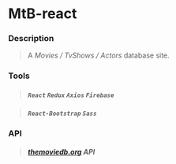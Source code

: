 # MtB-react
### Description
>A *Movies / TvShows / Actors* database site.

### Tools
>#### ***`React`*** ***`Redux`*** ***`Axios`*** ***`Firebase`*** 

>#### ***`React-Bootstrap`*** ***`Sass`***

### API
>#####  [themoviedb.org](https://www.themoviedb.org) API
